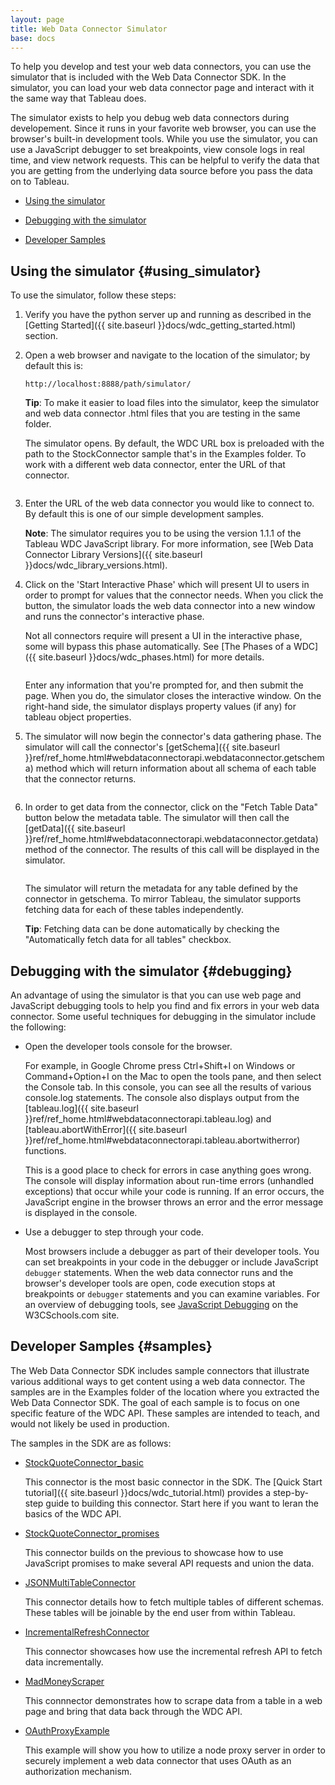 ```yaml
---
layout: page
title: Web Data Connector Simulator
base: docs
---
```


To help you develop and test your web data connectors, you can use the
simulator that is included with the Web Data Connector SDK. In the simulator, you
can load your web data connector page and interact with it the same way
that Tableau does.

The simulator exists to help you debug web data connectors during developement.
Since it runs in your favorite web browser, you can use the browser's built-in
development tools.  While you use the simulator, you can use a JavaScript debugger to set breakpoints,
view console logs in real time, and view network requests.
This can be helpful to verify the data that you are getting from the
underlying data source before you pass the data on to Tableau.

-   [Using the simulator](#using_simulator)

-   [Debugging with the simulator](#debugging)

-   [Developer Samples](#samples)


Using the simulator {#using_simulator}
-------------------

To use the simulator, follow these steps: 

1. Verify you have the python server up and running
as described in the [Getting Started]({{ site.baseurl }}docs/wdc_getting_started.html) section.

2. Open a web browser and navigate to the location of the simulator; by default this is:

   `http://localhost:8888/path/simulator/`

   **Tip**: To make it easier to load files into the simulator, keep
   the simulator and web data connector .html files that you are
   testing in the same folder.

   The simulator opens. By default, the <span
   class="uicontrol">WDC URL</span> box is preloaded with the path to
   the StockConnector sample that's in the Examples folder. To work
   with a different web data connector, enter the URL of
   that connector.

   <img class="img-responsive docs-img" src="{{ site.baseurl }}assets/wdc_simulator_new_first_open.png" alt="">

3. Enter the URL of the web data connector you would like to connect to. 
   By default this is one of our simple development samples.
   
   **Note**: The simulator requires you to
   be using the version 1.1.1 of the Tableau WDC
   JavaScript library. For more information, see [Web Data Connector
   Library Versions]({{ site.baseurl }}docs/wdc_library_versions.html).

4. Click on the 'Start Interactive Phase' which will 
   present UI to users in order to prompt for values that the
   connector needs.  When you click the button, the simulator loads the web data
   connector into a new window and runs the connector's
   interactive phase.
   
   Not all connectors require will present a UI in
   the interactive phase, some will bypass this phase automatically.
   See [The Phases of a WDC]({{ site.baseurl }}docs/wdc_phases.html) for more details.
   
   <img class="img-responsive docs-img" src="{{ site.baseurl }}assets/wdc_simulator_interactive_phase.png" alt="">
   
   Enter any information that you're prompted for, and then submit
   the page. When you do, the simulator closes the interactive window.
   On the right-hand side, the simulator displays property values
   (if any) for tableau object properties.

5. The simulator will now begin the connector's data gathering phase.
   The simulator will call the connector's
   [getSchema]({{ site.baseurl }}ref/ref_home.html#webdataconnectorapi.webdataconnector.getschema) method 
   which will return information about all schema of each table that the connector returns.
   
   <img class="img-responsive docs-img" src="{{ site.baseurl }}assets/wdc_simulator_getschema.png" alt="">

   
6. In order to get data from the connector, click on the "Fetch Table Data" button
   below the metadata table.  The simulator will then call the 
   [getData]({{ site.baseurl }}ref/ref_home.html#webdataconnectorapi.webdataconnector.getdata) method of the
   connector.  The results of this call will be displayed in the simulator.

   <img class="img-responsive docs-img" src="{{ site.baseurl }}assets/wdc_simulator_getdata.png" alt="">

   The simulator will return the metadata for any table defined by the connector 
   in getschema.  To mirror Tableau, the simulator supports fetching data
   for each of these tables independently.

   **Tip**: Fetching data can be done automatically by checking the 
   "Automatically fetch data for all tables" checkbox. 
   
Debugging with the simulator {#debugging}
----------------------------

An advantage of using the simulator is that you can use web page and
JavaScript debugging tools to help you find and fix errors in your web
data connector. Some useful techniques for debugging in the simulator
include the following:

-   Open the developer tools console for the browser.

    For example, in Google Chrome press Ctrl+Shift+I on Windows or
    Command+Option+I on the Mac to open the tools pane, and then select
    the <span class="uicontrol">Console</span> tab. In this console,
    you can see all the results of various console.log statements.  The console also displays
    output from the [tableau.log]({{ site.baseurl }}ref/ref_home.html#webdataconnectorapi.tableau.log) and
    [tableau.abortWithError]({{ site.baseurl }}ref/ref_home.html#webdataconnectorapi.tableau.abortwitherror) functions.
    
    This is a good place to check for errors in case anything goes wrong.
    The console will display information about run-time errors
    (unhandled exceptions) that occur while your code is running. If an error
    occurs, the JavaScript engine in the browser throws an error and the error message is displayed in
    the console.
    
-   Use a debugger to step through your code.

    Most browsers include a debugger as part of their developer tools.
    You can set breakpoints in your code in the debugger or include
    JavaScript `debugger` statements. When the web data connector runs
    and the browser's developer tools are open, code execution stops at
    breakpoints or `debugger` statements and you can examine variables.
    For an overview of debugging tools, see [JavaScript
    Debugging](http://www.w3schools.com/js/js_debugging.asp) on the
    W3CSchools.com site.


Developer Samples {#samples}
----------------------------

The Web Data Connector SDK includes sample connectors that illustrate
various additional ways to get content using a web data connector. The
samples are in the Examples folder of the location where you extracted
the Web Data Connector SDK. The goal of each sample is to focus on
one specific feature of the WDC API.  These samples are intended to teach, 
and would not likely be used in production. 

The samples in the SDK are as follows:

-   [StockQuoteConnector_basic](https://github.com/tableau/webdataconnector/blob/gh-pages/Examples/StockQuoteConnector_basic.html)

    This connector is the most basic connector in the SDK.
    The [Quick Start tutorial]({{ site.baseurl }}docs/wdc_tutorial.html) provides a step-by-step guide to building this connector.
    Start here if you want to leran the basics of the WDC API.

-   [StockQuoteConnector_promises](https://github.com/tableau/webdataconnector/blob/gh-pages/Examples/StockQuoteConnector_promises.html)

    This connector builds on the previous to showcase how to use JavaScript
    promises to make several API requests and union the data.

-   [JSONMultiTableConnector](https://github.com/tableau/webdataconnector/blob/gh-pages/Examples/JSONMultiTableConnector.html)

    This connector details how to fetch multiple tables of different
    schemas.  These tables will be joinable by the end user from within Tableau.

-   [IncrementalRefreshConnector](https://github.com/tableau/webdataconnector/blob/gh-pages/Examples/IncrementalRefreshConnector.html)

    This connector showcases how use the incremental refresh API to fetch data incrementally. 

-   [MadMoneyScraper](https://github.com/tableau/webdataconnector/blob/gh-pages/Examples/MadMoneyScraper.html)

    This connnector demonstrates how to scrape data from a table in a web page and bring that data back through
    the WDC API.

-   [OAuthProxyExample](https://github.com/tableau/webdataconnector/blob/gh-pages/Examples/OAuthProxyExample/index.html)

    This example will show you how to utilize a node proxy server in order to securely implement
    a web data connector that uses OAuth as an authorization mechanism.